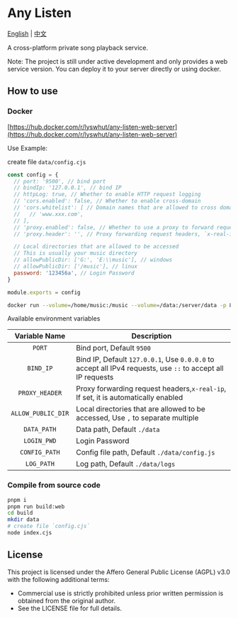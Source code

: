 # Any Listen

[English](Readme.md) | [中文](Readme_zh.md)

A cross-platform private song playback service.

Note: The project is still under active development and only provides a web service version. You can deploy it to your server directly or using docker.

## How to use

### Docker

[https://hub.docker.com/r/lyswhut/any-listen-web-server](https://hub.docker.com/r/lyswhut/any-listen-web-server)

Use Example:

create file `data/config.cjs`

```js
const config = {
  // port: '9500', // bind port
  // bindIp: '127.0.0.1', // bind IP
  // httpLog: true, // Whether to enable HTTP request logging
  // 'cors.enabled': false, // Whether to enable cross-domain
  // 'cors.whitelist': [ // Domain names that are allowed to cross domains. An empty array allows all domain names to cross domains.
  //   // 'www.xxx.com',
  // ],
  // 'proxy.enabled': false, // Whether to use a proxy to forward requests to this server
  // 'proxy.header': '', // Proxy forwarding request headers, `x-real-ip`

  // Local directories that are allowed to be accessed
  // This is usually your music directory
  // allowPublicDir: ['G:', 'E:\\music'], // windows
  // allowPublicDir: ['/music'], // linux
  password: '123456a', // Login Password
}

module.exports = config
```

```bash
docker run --volume=/home/music:/music --volume=/data:/server/data -p 8080:9500 -d test:latest
```

Available environment variables

|    Variable Name    | Description                                                                                                       |
| :------------------: | ----------------------------------------------------------------------------------------------------------------- |
|       `PORT`       | Bind port, Default `9500`                                                                                       |
|     `BIND_IP`     | Bind IP, Default `127.0.0.1`, Use `0.0.0.0` to accept all IPv4 requests, use `::` to accept all IP requests |
|   `PROXY_HEADER`   | Proxy forwarding request headers,`x-real-ip`, If set, it is automatically enabled                               |
| `ALLOW_PUBLIC_DIR` | Local directories that are allowed to be accessed, Use `,` to separate multiple                                 |
|    `DATA_PATH`    | Data path, Default `./data`                                                                                     |
|    `LOGIN_PWD`    | Login Password                                                                                                    |
|   `CONFIG_PATH`   | Config file path, Default `./data/config.js`                                                                    |
|     `LOG_PATH`     | Log path, Default `./data/logs`                                                                                 |

### Compile from source code

```bash
pnpm i
pnpm run build:web
cd build
mkdir data
# create file `config.cjs`
node index.cjs
```

## License

This project is licensed under the Affero General Public License (AGPL) v3.0 with the following additional terms:

- Commercial use is strictly prohibited unless prior written permission is obtained from the original author.
- See the LICENSE file for full details.
